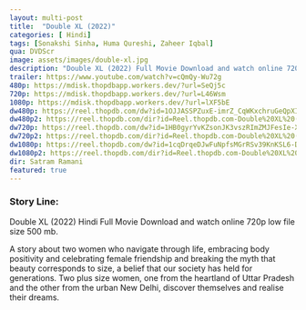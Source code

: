 ```yaml
---
layout: multi-post
title:  "Double XL (2022)"
categories: [ Hindi]
tags: [Sonakshi Sinha, Huma Qureshi, Zaheer Iqbal]
qua: DVDScr
image: assets/images/double-xl.jpg
description: "Double XL (2022) Full Movie Download and watch online 720p low file size 500 mb."
trailer: https://www.youtube.com/watch?v=cQmQy-Wu72g
480p: https://mdisk.thopdbapp.workers.dev/?url=SeQj5c
720p: https://mdisk.thopdbapp.workers.dev/?url=L46Wsm
1080p: https://mdisk.thopdbapp.workers.dev/?url=lXF5bE
dw480p: https://reel.thopdb.com/dw?id=1OJJASSPZuxE-imrZ_CqWKxchruGeQpXI
dw480p2: https://reel.thopdb.com/dir?id=Reel.thopdb.com-Double%20XL%20(2022)%20Hindi%20480p%20HQ%20PreDVD%20Rip%20x264%20AAC.mkv
dw720p: https://reel.thopdb.com/dw?id=1HB0gyrYvKZsonJK3vszRImZMJFesIe-X
dw720p2: https://reel.thopdb.com/dir?id=Reel.thopdb.com-Double%20XL%20(2022)%20Hindi%20720p%20HQ%20PreDVD%20Rip%20x264%20AAC.mkv
dw1080p: https://reel.thopdb.com/dw?id=1cqDrqeDJwFuNpfsMGrRSv39KnKSL6-D9
dw1080p2: https://reel.thopdb.com/dir?id=Reel.thopdb.com-Double%20XL%20(2022)%20Hindi%201080p%20HQ%20PreDVD%20Rip%20x264%20AAC.mkv
dir: Satram Ramani
featured: true
---
```


### Story Line:
Double XL (2022) Hindi Full Movie Download and watch online 720p low file size 500 mb.

A story about two women who navigate through life, embracing body positivity and celebrating female friendship and breaking the myth that beauty corresponds to size, a belief that our society has held for generations. Two plus size women, one from the heartland of Uttar Pradesh and the other from the urban New Delhi, discover themselves and realise their dreams.

